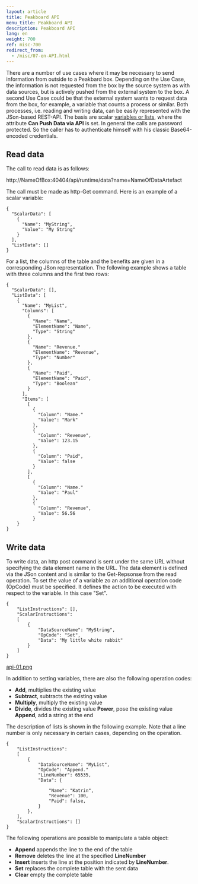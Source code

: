 ```yaml
---
layout: article
title: Peakboard API
menu_title: Peakboard API
description: Peakboard API
lang: en
weight: 700
ref: misc-700
redirect_from:
  - /misc/07-en-API.html
---
```


There are a number of use cases where it may be necessary to send information from outside to a Peakbard box. 
Depending on the Use Case, the information is not requested from the box by the source system as with data sources, but is actively pushed from the external system to the box. 
A second Use Case could be that the external system wants to request data from the box, for example, a variable that counts a process or similar.
Both processes, i.e. reading and writing data, can be easily represented with the JSon-based REST-API.
The basis are scalar [variables or lists](https://help.peakboard.com/scripting/en-variables.html), where the attribute **Can Push Data via API** is set.
In general the calls are password protected. 
So the caller has to authenticate himself with his classic Base64-encoded credentials.

## Read data

The call to read data is as follows:

http://NameOfBox:40404/api/runtime/data?name=NameOfDataArtefact

The call must be made as http-Get command. Here is an example of a scalar variable:
```
{
  "ScalarData": [
    {
      "Name": "MyString",
      "Value": "My String"
    }
  ],
  "ListData": []
}
```

For a list, the columns of the table and the benefits are given in a corresponding JSon representation. The following example shows a table with three columns and the first two rows:

```
{
  "ScalarData": [],
  "ListData": [
    {
      "Name": "MyList",
      "Columns": [
        {
          "Name": "Name",
          "ElementName": "Name",
          "Type": "String"
        },
        {
          "Name": "Revenue."
          "ElementName": "Revenue",
          "Type": "Number"
        },
        {
          "Name": "Paid",
          "ElementName": "Paid",
          "Type": "Boolean"
        }
      ],
      "Items": [
        [
          {
            "Column": "Name."
            "Value": "Mark"
          },
          {
            "Column": "Revenue",
            "Value": 123.15
          },
          {
            "Column": "Paid",
            "Value": false
          }
        ],
        [
          {
            "Column": "Name."
            "Value": "Paul"
          },
          {
            "Column": "Revenue",
            "Value": 56.56
		  }
	}
}
```

## Write data

To write data, an http post command is sent under the same URL without specifying the data element name in the URL. The data element is defined via the JSon content and is similar to the Get-Repsonse from the read operation. To set the value of a variable zo an additional operation code (OpCode) must be specified. It defines the action to be executed with respect to the variable. In this case "Set".

```
{
	"ListInstructions": [],
	"ScalarInstructions":
	[
		{
			"DataSourceName": "MyString",
			"OpCode": "Set",
			"Data": "My little white rabbit"
		}
	]
}
```

[api-01.png](/assets/images/misc/api/)

In addition to setting variables, there are also the following operation codes:

* **Add**, multiplies the existing value
* **Subtract**, subtracts the existing value
* **Multiply**, multiply the existing value
* **Divide**, divides the existing value
**Power**, pose the existing value
**Append**, add a string at the end

The description of lists is shown in the following example. 
Note that a line number is only necessary in certain cases, depending on the operation.

```
{
	"ListInstructions":
	[
		{
			"DataSourceName": "MyList",
			"OpCode": "Append."
			"LineNumber": 65535,
			"Data": {
				
				"Name": "Katrin",
				"Revenue": 100,
				"Paid": false,
			}
		},
	],
	"ScalarInstructions": []
}
```

The following operations are possible to manipulate a table object:

* **Append** appends the line to the end of the table
* **Remove** deletes the line at the specified **LineNumber**
* **Insert** inserts the line at the position indicated by **LineNumber**.
* **Set** replaces the complete table with the sent data
* **Clear** empty the complete table